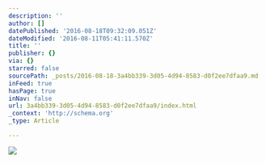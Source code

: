 ```yaml
---
description: ''
author: []
datePublished: '2016-08-18T09:32:09.051Z'
dateModified: '2016-08-11T05:41:11.570Z'
title: ''
publisher: {}
via: {}
starred: false
sourcePath: _posts/2016-08-18-3a4bb339-3d05-4d94-8583-d0f2ee7dfaa9.md
inFeed: true
hasPage: true
inNav: false
url: 3a4bb339-3d05-4d94-8583-d0f2ee7dfaa9/index.html
_context: 'http://schema.org'
_type: Article

---
```

![](https://the-grid-user-content.s3-us-west-2.amazonaws.com/1a682b66-6dfd-4ee1-973e-8d81029eec3b.jpg)